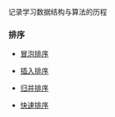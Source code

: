 记录学习数据结构与算法的历程

### 排序

- [冒泡排序](https://github.com/songlingjie/Learn-Algorithms/blob/master/sort.md#%E5%86%92%E6%B3%A1%E6%8E%92%E5%BA%8F)

- [插入排序](https://github.com/songlingjie/Learn-Algorithms/blob/master/sort.md#%E6%8F%92%E5%85%A5%E6%8E%92%E5%BA%8F)

- [归并排序](https://github.com/songlingjie/Learn-Algorithms/blob/master/sort.md#%E5%BD%92%E5%B9%B6%E6%8E%92%E5%BA%8F)

- [快速排序](https://github.com/songlingjie/Learn-Algorithms/blob/master/sort.md#%E5%BF%AB%E9%80%9F%E6%8E%92%E5%BA%8F)